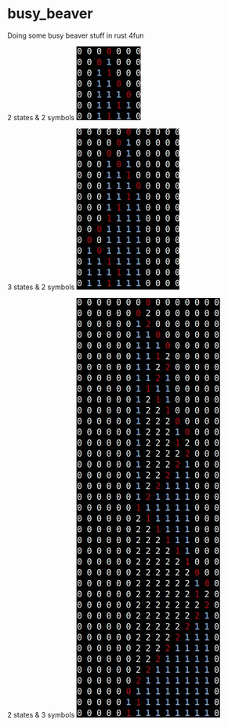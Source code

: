 # busy_beaver
Doing some busy beaver stuff in rust 4fun

2 states & 2 symbols
![Alt text](imgs/bb2state2symb.jpeg?raw=true "Title")

3 states & 2 symbols
![Alt text](imgs/bb3state2symb.jpeg?raw=true "Title")

2 states & 3 symbols
![Alt text](imgs/bb2state3symb.jpeg?raw=true "Title")
